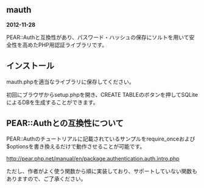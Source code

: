 ## mauth
__2012-11-28__

PEAR::Authと互換性があり、パスワード・ハッシュの保存にソルトを用いて安全性を高めたPHP用認証ライブラリです。

## インストール

mauth.phpを適当なライブラリに保存してください。

初回にブラウザからsetup.phpを開き、CREATE TABLEのボタンを押してSQLiteによるDBを生成することができます。

## PEAR::Authとの互換性について

PEAR::Authのチュートリアルに記載されているサンプルをrequire_onceおよび$optionsを書き換えるだけで動作させることが可能です。

http://pear.php.net/manual/en/package.authentication.auth.intro.php

ただし、作者がよく使う関数から順に実装しており、サポートしていない関数もありますので、ご了承ください。
